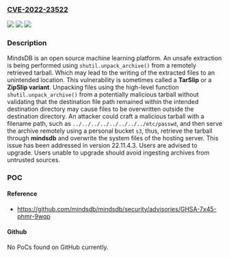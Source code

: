 ### [CVE-2022-23522](https://cve.mitre.org/cgi-bin/cvename.cgi?name=CVE-2022-23522)
![](https://img.shields.io/static/v1?label=Product&message=mindsdb&color=blue)
![](https://img.shields.io/static/v1?label=Version&message=%3D%20%3C%2022.11.4.3%20&color=brighgreen)
![](https://img.shields.io/static/v1?label=Vulnerability&message=CWE-22%3A%20Improper%20Limitation%20of%20a%20Pathname%20to%20a%20Restricted%20Directory%20('Path%20Traversal')&color=brighgreen)

### Description

MindsDB is an open source machine learning platform. An unsafe extraction is being performed using `shutil.unpack_archive()` from a remotely retrieved tarball. Which may lead to the writing of the extracted files to an unintended location. This vulnerability is sometimes called a **TarSlip** or a **ZipSlip variant**. Unpacking files using the high-level function `shutil.unpack_archive()` from a potentially malicious tarball without validating that the destination file path remained within the intended destination directory may cause files to be overwritten outside the destination directory. An attacker could craft a malicious tarball with a filename path, such as `../../../../../../../../etc/passwd`, and then serve the archive remotely using a personal bucket `s3`, thus, retrieve the tarball through **mindsdb** and overwrite the system files of the hosting server. This issue has been addressed in version 22.11.4.3. Users are advised to upgrade. Users unable to upgrade should avoid ingesting archives from untrusted sources.

### POC

#### Reference
- https://github.com/mindsdb/mindsdb/security/advisories/GHSA-7x45-phmr-9wqp

#### Github
No PoCs found on GitHub currently.

